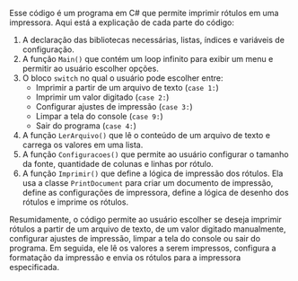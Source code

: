 Esse código é um programa em C# que permite imprimir rótulos em uma impressora. Aqui está a explicação de cada parte do código:

1. A declaração das bibliotecas necessárias, listas, índices e variáveis de configuração.
2. A função `Main()` que contém um loop infinito para exibir um menu e permitir ao usuário escolher opções.
3. O bloco `switch` no qual o usuário pode escolher entre: 
   - Imprimir a partir de um arquivo de texto (`case 1:`)
   - Imprimir um valor digitado (`case 2:`)
   - Configurar ajustes de impressão (`case 3:`)
   - Limpar a tela do console (`case 9:`)
   - Sair do programa (`case 4:`)
4. A função `LerArquivo()` que lê o conteúdo de um arquivo de texto e carrega os valores em uma lista.
5. A função `Configuracoes()` que permite ao usuário configurar o tamanho da fonte, quantidade de colunas e linhas por rótulo.
6. A função `Imprimir()` que define a lógica de impressão dos rótulos. Ela usa a classe `PrintDocument` para criar um documento de impressão, define as configurações de impressora, define a lógica de desenho dos rótulos e imprime os rótulos.

Resumidamente, o código permite ao usuário escolher se deseja imprimir rótulos a partir de um arquivo de texto, de um valor digitado manualmente, configurar ajustes de impressão, limpar a tela do console ou sair do programa. Em seguida, ele lê os valores a serem impressos, configura a formatação da impressão e envia os rótulos para a impressora especificada.

